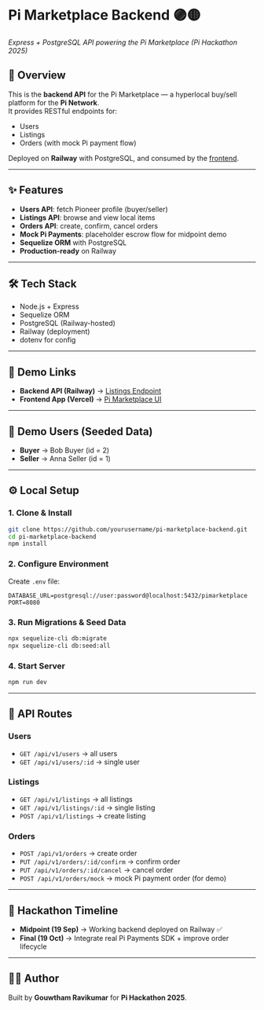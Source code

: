 # Pi Marketplace Backend 🟣🟡
_Express + PostgreSQL API powering the Pi Marketplace (Pi Hackathon 2025)_

## 🚀 Overview
This is the **backend API** for the Pi Marketplace — a hyperlocal buy/sell platform for the **Pi Network**.  
It provides RESTful endpoints for:
- Users
- Listings
- Orders (with mock Pi payment flow)

Deployed on **Railway** with PostgreSQL, and consumed by the [frontend](https://your-vercel-url.vercel.app).

---

## ✨ Features
- **Users API**: fetch Pioneer profile (buyer/seller)
- **Listings API**: browse and view local items
- **Orders API**: create, confirm, cancel orders
- **Mock Pi Payments**: placeholder escrow flow for midpoint demo
- **Sequelize ORM** with PostgreSQL
- **Production-ready** on Railway

---

## 🛠 Tech Stack
- Node.js + Express
- Sequelize ORM
- PostgreSQL (Railway-hosted)
- Railway (deployment)
- dotenv for config

---

## 🔗 Demo Links
- **Backend API (Railway)** → [Listings Endpoint](https://your-railway-backend-url.up.railway.app/api/v1/listings)  
- **Frontend App (Vercel)** → [Pi Marketplace UI](https://your-vercel-url.vercel.app)

---

## 👥 Demo Users (Seeded Data)
- **Buyer** → Bob Buyer (id = 2)  
- **Seller** → Anna Seller (id = 1)  

---

## ⚙️ Local Setup

### 1. Clone & Install
```bash
git clone https://github.com/yourusername/pi-marketplace-backend.git
cd pi-marketplace-backend
npm install
```

### 2. Configure Environment
Create `.env` file:
```env
DATABASE_URL=postgresql://user:password@localhost:5432/pimarketplace
PORT=8080
```

### 3. Run Migrations & Seed Data
```bash
npx sequelize-cli db:migrate
npx sequelize-cli db:seed:all
```

### 4. Start Server
```bash
npm run dev
```

---

## 📡 API Routes

### Users
- `GET /api/v1/users` → all users
- `GET /api/v1/users/:id` → single user

### Listings
- `GET /api/v1/listings` → all listings
- `GET /api/v1/listings/:id` → single listing
- `POST /api/v1/listings` → create listing

### Orders
- `POST /api/v1/orders` → create order
- `PUT /api/v1/orders/:id/confirm` → confirm order
- `PUT /api/v1/orders/:id/cancel` → cancel order
- `POST /api/v1/orders/mock` → mock Pi payment order (for demo)

---

## 📅 Hackathon Timeline
- **Midpoint (19 Sep)** → Working backend deployed on Railway ✅
- **Final (19 Oct)** → Integrate real Pi Payments SDK + improve order lifecycle

---

## 👨‍💻 Author
Built by **Gouwtham Ravikumar** for **Pi Hackathon 2025**.
